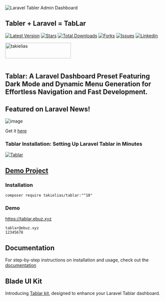 ![Laravel Tabler Admin Dashboard](https://banners.beyondco.de/Laravel%20Tabler%20Admin%20Dashboard.png?theme=light&packageManager=composer+require&packageName=takielias%2Ftablar&pattern=topography&style=style_1&description=Laravel+%2B+Tabler+%3D+Tablar+%23+Admin+Dashboard+with+Dark+Mode.&md=1&showWatermark=0&fontSize=125px&images=https%3A%2F%2Flaravel.com%2Fimg%2Flogomark.min.svg)

## Tabler + Laravel = TabLar

[![Latest Version](https://img.shields.io/packagist/v/takielias/tablar?color=blue&label=release&style=for-the-badge)](https://packagist.org/packages/takielias/tablar)
[![Stars](https://img.shields.io/github/stars/takielias/tablar?color=rgb%2806%20189%20248%29&label=stars&style=for-the-badge)](https://packagist.org/packages/takielias/tablar)
[![Total Downloads](https://img.shields.io/packagist/dt/takielias/tablar.svg?color=rgb%28249%20115%2022%29&style=for-the-badge)](https://packagist.org/packages/takielias/tablar)
[![Forks](https://img.shields.io/github/forks/takielias/tablar?color=rgb%28134%20115%2022%29&style=for-the-badge)](https://packagist.org/packages/takielias/tablar)
[![Issues](https://img.shields.io/github/issues/takielias/tablar?color=rgb%28134%20239%20128%29&style=for-the-badge)](https://packagist.org/packages/takielias/tablar)
[![Linkedin](https://img.shields.io/badge/-LinkedIn-black.svg?logo=linkedin&color=rgba(235%2068%2050)&style=for-the-badge)](https://linkedin.com/in/takielias)



<a href="https://www.buymeacoffee.com/takielias" target="_blank"> <img align="left" src="https://cdn.buymeacoffee.com/buttons/v2/default-yellow.png" height="50" width="210" alt="takielias" /></a>

<br/>
<br/>

<!-- PROJECT LOGO -->

<p align="center">

<br/> 

## Tablar: A Laravel Dashboard Preset Featuring Dark Mode and Dynamic Menu Generation for Effortless Navigation and Fast Development.

## Featured on Laravel News!
![image](https://github.com/takielias/tablar/assets/38932580/36605697-5ce8-4837-933b-657cb00d9317)

Get it [here](https://laravel-news.com/tablar-laravel-dashboard-preset)

### Tablar Installation: Setting Up Laravel Tablar in Minutes

[![Tablar](https://img.youtube.com/vi/ka26mSdmvIQ/0.jpg)](https://www.youtube.com/watch?v=ka26mSdmvIQ)

## [Demo Project](https://github.com/takielias/tablar-demo-project)

### Installation

```shell
composer require takielias/tablar:"^10"
```
### Demo

https://tablar.ebuz.xyz

```shell
tablar@ebuz.xyz
12345678
```

## Documentation

For step-by-step instructions on installation and usage, check out the [documentation](https://tablar.ebuz.xyz/docs)

## Blade UI Kit
 Introducing [Tablar kit](https://github.com/takielias/tablar-kit), designed to enhance your Laravel Tablar dashboard.

<!-- MARKDOWN LINKS & IMAGES -->
<!-- https://www.markdownguide.org/basic-syntax/#reference-style-links -->

[contributors-shield]: https://img.shields.io/github/contributors/takielias/tablar.svg?style=flat-square

[contributors-url]: https://github.com/takielias/tablar/graphs/contributors

[forks-shield]: https://img.shields.io/github/forks/takielias/tablar.svg?style=flat-square

[forks-url]: https://github.com/takielias/tablar/network/members

[stars-shield]: https://img.shields.io/github/stars/takielias/tablar.svg?style=flat-square

[stars-url]: https://github.com/takielias/tablar/stargazers

[issues-shield]: https://img.shields.io/github/issues/takielias/tablar.svg?style=flat-square

[issues-url]: https://github.com/takielias/tablar/issues

[license-shield]: https://img.shields.io/github/license/takielias/tablar.svg?style=flat-square

[license-url]: https://github.com/takielias/tablar/blob/master/LICENSE.txt

[linkedin-shield]: https://img.shields.io/badge/-LinkedIn-black.svg?style=flat-square&logo=linkedin&colorB=555

[linkedin-url]: https://linkedin.com/in/takielias

[product-screenshot]: images/screenshot.png

[ico-version]: https://img.shields.io/packagist/v/takielias/tablar.svg?style=flat-square

[ico-downloads]: https://img.shields.io/packagist/dt/takielias/tablar.svg?style=flat-square

[link-packagist]: https://packagist.org/packages/takielias/tablar

[link-downloads]: https://packagist.org/packages/takielias/tablar

[link-author]: https://github.com/takielias
